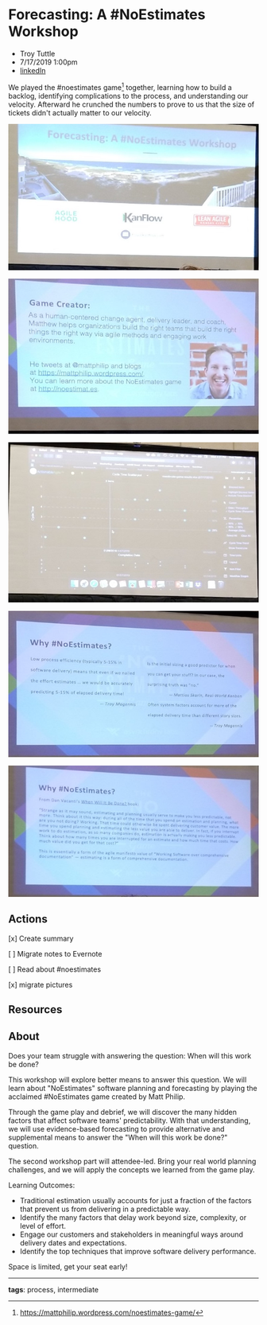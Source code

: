 # Forecasting: A #NoEstimates Workshop

* Troy Tuttle
* 7/17/2019 1:00pm
* [linkedIn](https://www.linkedin.com/in/troytuttle)

<!-- Summary: -->
We played the #noestimates game[^1] together, learning how to build a backlog, identifying complications to the process, and understanding our velocity. Afterward he crunched the numbers to prove to us that the size of tickets didn't actually matter to our velocity.

![Opening Slide](../images/kcdc.7-17-19.13.00.09.jpg)

![Game Creator](../images/kcdc.7-17-19.13.07.53.jpg)

![Scatter Plot](../images/kcdc.7-17-19.16.21.42.jpg)

![Why #NoEstimates](../images/kcdc.7-17-19.16.58.03.jpg)

![Why #NoEstimates2](../images/kcdc.7-17-19.17.00.00.jpg)

## Actions
[x] Create summary

[ ] Migrate notes to Evernote

[ ] Read about #noestimates

[x] migrate pictures

## Resources

## About
Does your team struggle with answering the question: When will this work be done? 
 
This workshop will explore better means to answer this question. We will learn about "NoEstimates" software planning and forecasting by playing the acclaimed #NoEstimates game created by Matt Philip. 

Through the game play and debrief, we will discover the many hidden factors that affect software teams' predictability. With that understanding, we will use evidence-based forecasting to provide alternative and supplemental means to answer the "When will this work be done?" question. 

The second workshop part will attendee-led. Bring your real world planning challenges, and we will apply the concepts we learned from the game play. 

Learning Outcomes:  
* Traditional estimation usually accounts for just a fraction of the factors that prevent us from delivering in a predictable way. 
* Identify the many factors that delay work beyond size, complexity, or level of effort. 
* Engage our customers and stakeholders in meaningful ways around delivery dates and expectations. 
* Identify the top techniques that improve software delivery performance.

Space is limited, get your seat early!

-----------------------
**tags**: process, intermediate

<!-- Footnotes -->
[^1]: https://mattphilip.wordpress.com/noestimates-game/
